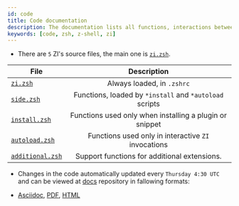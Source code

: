 ```yaml
---
id: code
title: Code documentation
description: The documentation lists all functions, interactions between them, their comments, and features used
keywords: [code, zsh, z-shell, zi]
---
```


- There are `5` ZI's source files, the main one is [`zi.zsh`](https://github.com/z-shell/zi/blob/main/zi.zsh).

| File                                                                               |                       Description                       |
|------------------------------------------------------------------------------------|:-------------------------------------------------------:|
| [`zi.zsh`](https://github.com/z-shell/zi/blob/main/zi.zsh)                         |               Always loaded, in `.zshrc`                |
| [`side.zsh`](https://github.com/z-shell/zi/blob/main/lib/zsh/side.zsh)             | Functions, loaded by `*install` and `*autoload` scripts |
| [`install.zsh`](https://github.com/z-shell/zi/blob/main/lib/zsh/install.zsh)       | Functions used only when installing a plugin or snippet |
| [`autoload.zsh`](https://github.com/z-shell/zi/blob/main/lib/zsh/autoload.zsh)     |   Functions used only in interactive `ZI` invocations   |
| [`additional.zsh`](https://github.com/z-shell/zi/blob/main/lib/zsh/additional.zsh) |      Support functions for additional extensions.       |

- Changes in the code automatically updated every `Thursday 4:30 UTC` and can be viewed at [docs](https://github.com/z-shell/docs) repository in fallowing formats:

- [Asciidoc](https://github.com/z-shell/docs/tree/main/code/zsdoc/asciidoc), [PDF](https://github.com/z-shell/docs/tree/main/code/zsdoc/pdf), [HTML](https://github.com/z-shell/docs/tree/main/code/zsdoc/html)
